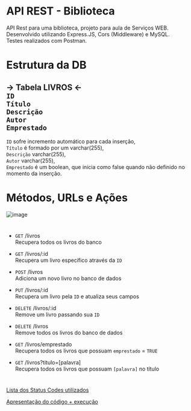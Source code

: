 # API REST - Biblioteca
API Rest para uma biblioteca, projeto para aula de Serviços WEB.  
Desenvolvido utilizando Express.JS, Cors (Middleware) e MySQL.  
Testes realizados com Postman.

# Estrutura da DB

-> Tabela LIVROS <-  
```ID```  
```Título```  
```Descrição```  
```Autor```  
```Emprestado```  
------------
```ID``` sofre incremento automático para cada inserção,  
```Título``` é formado por um varchar(255),  
```Descrição``` varchar(255),  
```Autor``` varchar(255),  
```Emprestado``` é um boolean, que inicia como false quando não definido no momento da inserção.  

# Métodos, URLs e Ações
![image](https://user-images.githubusercontent.com/91175401/235875530-2ab8ec4e-fff0-4b4f-b312-9c0ee91ca0dd.png)
#
- ```GET``` /livros  
Recupera todos os livros do banco  

- ```GET``` /livros/:id  
Recupera um livro específico através da ```ID```  

- ```POST``` /livros  
Adiciona um novo livro no banco de dados  

- ```PUT``` /livros/:id  
Recupera um livro pela ```ID``` e atualiza seus campos  

- ```DELETE``` /livros/:id  
Remove um livro passando sua ```ID```  

- ```DELETE``` /livros  
Remove todos os livros do banco de dados  

- ```GET``` /livros/emprestado  
Recupera todos os livros que possuam ```emprestado``` = ```TRUE```  

- ```GET``` /livros?titulo=[palavra]  
Recupera todos os livros que possuam ```[palavra]``` no título  

#
[Lista dos Status Codes utilizados](https://developer.mozilla.org/en-US/docs/Web/HTTP/Status)

[Apresentação do código + execução](https://youtu.be/c2tQq5LJWLc)

